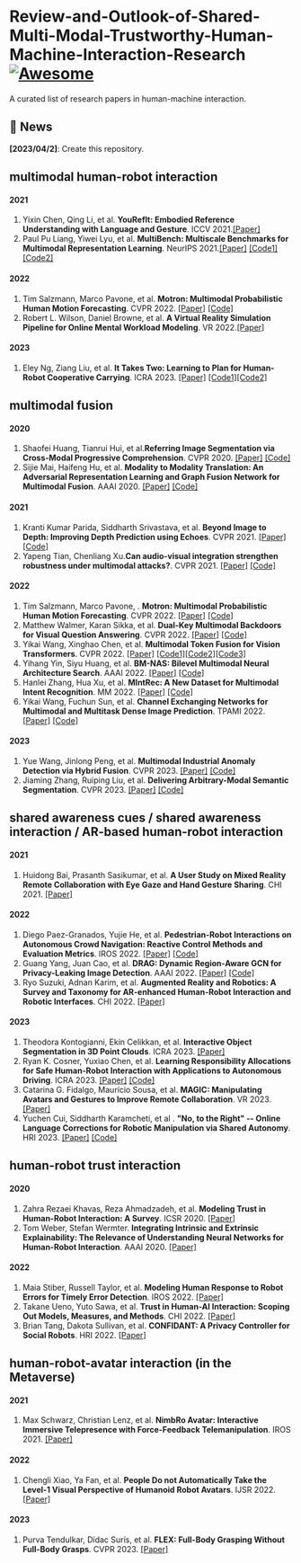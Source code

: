 # Review-and-Outlook-of-Shared-Multi-Modal-Trustworthy-Human-Machine-Interaction-Research[![Awesome](https://cdn.rawgit.com/sindresorhus/awesome/d7305f38d29fed78fa85652e3a63e154dd8e8829/media/badge.svg)](https://github.com/XingfuCao/Review-and-Outlook-of-Shared-Multi-Modal-Trustworthy-Human-Machine-Interaction-Research)

A curated list of research papers in human-machine interaction.

## 💬 News
**[2023/04/2]**: Create this repository.

<!-- 1. First Author. **Paper Name**. Conf. [[Paper]]() [[Code]]() [[Website]]() -->

## multimodal human-robot interaction<br>
#### 2021
1. Yixin Chen, Qing Li, et al. **YouRefIt: Embodied Reference Understanding with Language and Gesture**. 	ICCV 2021.[[Paper]](https://arxiv.org/abs/2109.03413) 
2. Paul Pu Liang, Yiwei Lyu, et al. **MultiBench: Multiscale Benchmarks for Multimodal Representation Learning**. NeurIPS 2021.[[Paper]](https://arxiv.org/abs/2107.07502) [[Code1]](https://github.com/pliang279/MultiBench) [[Code2]](https://github.com/pliang279/awesome-multimodal-ml)
#### 2022
1. Tim Salzmann, Marco Pavone, et al. **Motron: Multimodal Probabilistic Human Motion Forecasting**. 	CVPR 2022. [[Paper]](https://arxiv.org/abs/2203.04132) [[Code]](https://github.com/TUM-AAS/motron-cvpr22)
2. Robert L. Wilson, Daniel Browne, et al. **A Virtual Reality Simulation Pipeline for Online Mental Workload Modeling**. VR 2022.[[Paper]](https://arxiv.org/abs/2111.03977) 
#### 2023
1. Eley Ng, Ziang Liu, et al. **It Takes Two: Learning to Plan for Human-Robot Cooperative Carrying**. ICRA 2023. [[Paper]](https://arxiv.org/abs/2209.12890) [[Code1]](https://github.com/eleyng/table-carrying-ai)[[Code2]](https://github.com/eleyng/cooperative_planner)

## multimodal fusion<br>
#### 2020
1. Shaofei Huang, Tianrui Hui, et al.**Referring Image Segmentation via Cross-Modal Progressive Comprehension**. CVPR 2020. [[Paper]](https://arxiv.org/abs/2010.00514) [[Code]](https://github.com/spyflying/CMPC-Refseg)
2. Sijie Mai, Haifeng Hu, et al. **Modality to Modality Translation: An Adversarial Representation Learning and Graph Fusion Network for Multimodal Fusion**. AAAI 2020. [[Paper]](https://arxiv.org/abs/1911.07848) [[Code]](https://github.com/TmacMai/ARGF_multimodal_fusion)
#### 2021
1. Kranti Kumar Parida, Siddharth Srivastava, et al. **Beyond Image to Depth: Improving Depth Prediction using Echoes**. CVPR 2021. [[Paper]](https://arxiv.org/abs/2103.08468) [[Code]](https://github.com/krantiparida/beyond-image-to-depth)
2. Yapeng Tian, Chenliang Xu.**Can audio-visual integration strengthen robustness under multimodal attacks?**. 	CVPR 2021. [[Paper]](https://arxiv.org/abs/2104.02000) [[Code]](https://github.com/YapengTian/AV-Robustness-CVPR21)
#### 2022
1. Tim Salzmann, Marco Pavone, . **Motron: Multimodal Probabilistic Human Motion Forecasting**. CVPR 2022. [[Paper]](https://arxiv.org/abs/2203.04132) [[Code]](https://github.com/TUM-AAS/motron-cvpr22) 
2. Matthew Walmer, Karan Sikka, et al. **Dual-Key Multimodal Backdoors for Visual Question Answering**. CVPR 2022. [[Paper]](https://arxiv.org/abs/2112.07668) [[Code]](https://github.com/SRI-CSL/TrinityMultimodalTrojAI)
3. Yikai Wang, Xinghao Chen, et al. **Multimodal Token Fusion for Vision Transformers**. 	CVPR 2022. [[Paper]](https://arxiv.org/abs/2204.08721) [[Code1]](https://github.com/yikaiw/TokenFusion)[[Code2]](https://github.com/huawei-noah/noah-research/tree/master/TokenFusion)[[Code3]](https://github.com/mindspore-ai/models/tree/master/research/cv/TokenFusion)
4. Yihang Yin, Siyu Huang, et al. **BM-NAS: Bilevel Multimodal Neural Architecture Search**. AAAI 2022. [[Paper]](https://arxiv.org/abs/2104.09379) [[Code]](https://github.com/Somedaywilldo/BM-NAS)
5. Hanlei Zhang, Hua Xu, et al. **MIntRec: A New Dataset for Multimodal Intent Recognition**. MM 2022. [[Paper]](https://arxiv.org/abs/2209.04355) [[Code]](https://github.com/thuiar/mintrec)
6. Yikai Wang, Fuchun Sun, et al. **Channel Exchanging Networks for Multimodal and Multitask Dense Image Prediction**. TPAMI 2022. [[Paper]](https://arxiv.org/abs/2112.02252) [[Code]](https://github.com/yikaiw/CEN)
#### 2023
1. Yue Wang, Jinlong Peng, et al. **Multimodal Industrial Anomaly Detection via Hybrid Fusion**. CVPR 2023. [[Paper]](https://arxiv.org/abs/2303.00601) [[Code]](https://github.com/nomewang/m3dm)
2. Jiaming Zhang, Ruiping Liu, et al. **Delivering Arbitrary-Modal Semantic Segmentation**. CVPR 2023. [[Paper]](https://arxiv.org/abs/2303.01480) [[Code]](https://github.com/jamycheung/DELIVER)


## shared awareness cues / shared awareness interaction / AR-based human-robot interaction <br>
#### 2021
1. Huidong Bai, Prasanth Sasikumar, et al. **A User Study on Mixed Reality Remote Collaboration with Eye Gaze and Hand Gesture Sharing**. CHI 2021. [[Paper]](https://dl.acm.org/doi/abs/10.1145/3313831.3376550)
#### 2022
1. Diego Paez-Granados, Yujie He, et al. **Pedestrian-Robot Interactions on Autonomous Crowd Navigation: Reactive Control Methods and Evaluation Metrics**. IROS 2022. [[Paper]](https://arxiv.org/abs/2208.02121) [[Code]](https://github.com/epfl-lasa/crowdbot-evaluation-tools)
2. Guang Yang, Juan Cao, et al. **DRAG: Dynamic Region-Aware GCN for Privacy-Leaking Image Detection**. AAAI 2022. [[Paper]](https://arxiv.org/abs/2203.09121) [[Code]](https://github.com/guang-yanng/drag)
3.  Ryo Suzuki, Adnan Karim, et al. **Augmented Reality and Robotics: A Survey and Taxonomy for AR-enhanced Human-Robot Interaction and Robotic Interfaces**. 	CHI 2022. [[Paper]](https://arxiv.org/abs/2203.03254)
#### 2023
1. Theodora Kontogianni, Ekin Celikkan, et al. **Interactive Object Segmentation in 3D Point Clouds**. ICRA 2023. [[Paper]](https://arxiv.org/abs/2204.07183)
2. Ryan K. Cosner, Yuxiao Chen, et al. **Learning Responsibility Allocations for Safe Human-Robot Interaction with Applications to Autonomous Driving**. ICRA 2023. [[Paper]](https://arxiv.org/abs/2303.03504) [[Code]](https://github.com/rkcosner/learning_responsibility_allocation)
3. Catarina G. Fidalgo, Maurício Sousa, et al. **MAGIC: Manipulating Avatars and Gestures to Improve Remote Collaboration**. VR 2023. [[Paper]](https://arxiv.org/abs/2302.07909) 
4. Yuchen Cui, Siddharth Karamcheti, et al . **"No, to the Right" -- Online Language Corrections for Robotic Manipulation via Shared Autonomy**. HRI 2023. [[Paper]](https://arxiv.org/abs/2301.02555) [[Code]](https://github.com/stanford-iliad/lilac)

## human-robot trust interaction<br>
#### 2020
1. Zahra Rezaei Khavas, Reza Ahmadzadeh, et al. **Modeling Trust in Human-Robot Interaction: A Survey**. ICSR 2020. [[Paper]](https://arxiv.org/abs/2011.04796)
2. Tom Weber, Stefan Wermter. **Integrating Intrinsic and Extrinsic Explainability: The Relevance of Understanding Neural Networks for Human-Robot Interaction**.  AAAI 2020. [[Paper]](https://arxiv.org/abs/2010.04602)
#### 2022
1. Maia Stiber, Russell Taylor, et al. **Modeling Human Response to Robot Errors for Timely Error Detection**. IROS 2022. [[Paper]](https://arxiv.org/abs/2208.00565) 
2. Takane Ueno, Yuto Sawa, et al. **Trust in Human-AI Interaction: Scoping Out Models, Measures, and Methods**. CHI 2022. [[Paper]](https://arxiv.org/abs/2205.00189)
3. Brian Tang, Dakota Sullivan, et al. **CONFIDANT: A Privacy Controller for Social Robots**. HRI 2022. [[Paper]](https://arxiv.org/abs/2201.02712)

## human-robot-avatar interaction (in the Metaverse)<br>
#### 2021
1. Max Schwarz, Christian Lenz, et al. **NimbRo Avatar: Interactive Immersive Telepresence with Force-Feedback Telemanipulation**. IROS 2021. [[Paper]](https://arxiv.org/abs/2109.13772)
#### 2022
1.  Chengli Xiao, Ya Fan, et al. **People Do not Automatically Take the Level-1 Visual Perspective of Humanoid Robot Avatars**. IJSR 2022. [[Paper]](https://link.springer.com/article/10.1007/s12369-021-00773-x)
#### 2023
1. Purva Tendulkar, Dídac Surís, et al. **FLEX: Full-Body Grasping Without Full-Body Grasps**. CVPR 2023. [[Paper]](https://arxiv.org/abs/2211.11903)
